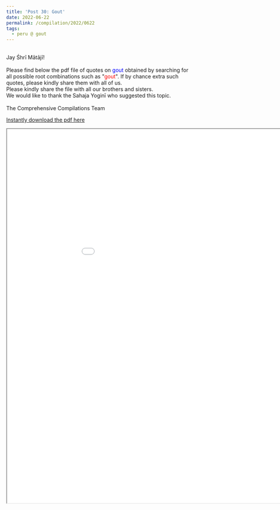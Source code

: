 ```yaml
---
title: 'Post 30: Gout'
date: 2022-06-22
permalink: /compilation/2022/0622
tags:
  - peru @ gout
---
```


<p>
<br>
Jay Śhrī Mātājī!<br>
<br>
Please find below the pdf file of quotes on <font color="blue">gout</font> obtained by searching for all possible root combinations such as "<font color="red">gout</font>". If by chance extra such quotes, please kindly share them with all of us.<br>
Please kindly share the file with all our brothers and sisters.<br>
We would like to thank the Sahaja Yoginī who suggested this topic.<br>
<br>
The Comprehensive Compilations Team
</p>

[Instantly download the pdf here](https://bit.ly/3bf9Tbr)

<iframe src="/pdf/#/files/Gout.pdf" width="1000px" height="1000px"></iframe>